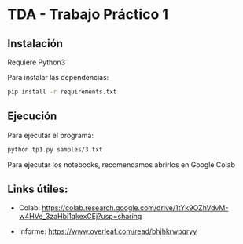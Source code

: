 # TDA - Trabajo Práctico 1

## Instalación

Requiere Python3

Para instalar las dependencias:

```bash
pip install -r requirements.txt
```

## Ejecución

Para ejecutar el programa:

```bash
python tp1.py samples/3.txt
```

Para ejecutar los notebooks, recomendamos abrirlos en Google Colab

## Links útiles:

- Colab: https://colab.research.google.com/drive/1tYk9OZhVdvM-w4HVe_3zaHbi1qkexCEj?usp=sharing

- Informe: https://www.overleaf.com/read/bhjhkrwpqryy

